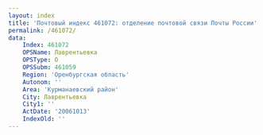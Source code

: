 ```yaml
---
layout: index
title: 'Почтовый индекс 461072: отделение почтовой связи Почты России'
permalink: /461072/
data:
    Index: 461072
    OPSName: Лаврентьевка
    OPSType: О
    OPSSubm: 461059
    Region: 'Оренбургская область'
    Autonom: ''
    Area: 'Курманаевский район'
    City: Лаврентьевка
    City1: ''
    ActDate: '20061013'
    IndexOld: ''
---
```

